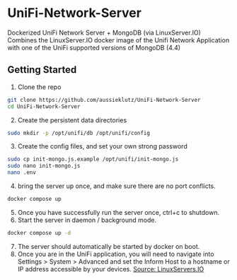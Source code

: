 # UniFi-Network-Server
Dockerized UniFi Network Server + MongoDB (via LinuxServer.IO)
Combines the LinuxServer.IO docker image of the Unifi Network Application with one of the UniFi supported versions of MongoDB (4.4)

## Getting Started
1. Clone the repo
```bash
git clone https://github.com/aussieklutz/UniFi-Network-Server
cd UniFi-Network-Server
```
2. Create the persistent data directories
```bash
sudo mkdir -p /opt/unifi/db /opt/unifi/config
```
3. Create the config files, and set your own strong password
```bash
sudo cp init-mongo.js.example /opt/unifi/init-mongo.js
sudo nano init-mongo.js
nano .env
```
4.  bring the server up once, and make sure there are no port conflicts.
```bash
docker compose up
```
5. Once you have successfully run the server once, ctrl+c to shutdown.
6. Start the server in daemon / background mode.
```bash
docker compose up -d
```
7. The server should automatically be started by docker on boot.
8. Once you are in the UniFi application, you will need to navigate into Settings > System > Advanced and set the Inform Host to a hostname or IP address accessible by your devices. [Source: LinuxServers.IO](https://docs.linuxserver.io/images/docker-unifi-network-application/#device-adoption)


